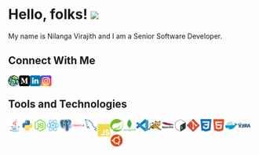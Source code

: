 
# Hello, folks! <img src="https://raw.githubusercontent.com/MartinHeinz/MartinHeinz/master/wave.gif" width="30px">

My name is Nilanga Virajith and I am a Senior Software Developer.

## Connect With Me

[<img align="left" alt="nilangav.github.io" width="22px" src="https://raw.githubusercontent.com/nilangav/nilangav/master/assets/icons/social/web.svg" color="#FFF" />][website]
[<img align="left" alt="nilangav.github.io" width="22px" src="https://raw.githubusercontent.com/nilangav/nilangav/master/assets/icons/social/medium.svg"/>][medium]
[<img align="left" alt="nilangav | LinkedIn" width="22px" src="https://raw.githubusercontent.com/nilangav/nilangav/master/assets/icons/social/linkedin.svg"/>][linkedin]
[<img align="left" alt="cl0ud_piercer | Instagram" width="22px" src="https://raw.githubusercontent.com/nilangav/nilangav/master/assets/icons/social/instagram.svg"/>][instagram]
<br>

## Tools and Technologies
<img align="left" alt="Java" width="26px" src="https://raw.githubusercontent.com/nilangav/nilangav/master/assets/icons/languages/java.svg" style="margin-bottom:5px"/>
<img align="left" alt="Python" width="26px" src="https://raw.githubusercontent.com/nilangav/nilangav/master/assets/icons/languages/python.svg" style="margin-bottom:5px"/>
<img align="left" alt="NodeJS" width="26px" src="https://raw.githubusercontent.com/nilangav/nilangav/master/assets/icons/languages/nodejs.svg" style="margin-bottom:5px"/>

<img align="left" alt="React" width="26px" src="https://raw.githubusercontent.com/nilangav/nilangav/master/assets/icons/js-libraries-frameworks/react.svg" style="margin-bottom:5px"/>
<img align="left" alt="Postgresql" width="26px" src="https://raw.githubusercontent.com/nilangav/nilangav/master/assets/icons/database/postgresql.svg" style="margin-bottom:5px"/>
<img align="left" alt="Oracle" width="26px" src="https://raw.githubusercontent.com/nilangav/nilangav/master/assets/icons/database/oracle.svg" style="margin-bottom:5px"/>
<img align="left" alt="MySQL" width="26px" src="https://raw.githubusercontent.com/nilangav/nilangav/master/assets/icons/database/mysql.svg" style="margin-bottom:5px"/>
<img align="left" alt="js" width="26px" src="https://raw.githubusercontent.com/nilangav/nilangav/master/assets/icons/web-languages/js.svg" style="margin-top:10px" style="margin-bottom:5px"/>
<img align="left" alt="css" width="26px" src="https://raw.githubusercontent.com/nilangav/nilangav/master/assets/icons/frameworks/spring.svg" style="margin-bottom:5px"/>
<img align="left" alt="mongodb" width="26px" src="https://raw.githubusercontent.com/nilangav/nilangav/master/assets/icons/database/mongodb.svg" style="margin-bottom:5px"/>
<img align="left" alt="visual-studio" width="26px" src="https://raw.githubusercontent.com/nilangav/nilangav/master/assets/icons/code-editors/vscode.svg" style="margin-bottom:5px"/>
<img align="left" alt="tomcat" width="26px" src="https://raw.githubusercontent.com/nilangav/nilangav/master/assets/icons/server/tomcat.svg" style="margin-bottom:5px"/>
<img align="left" alt="apache" width="26px" src="https://raw.githubusercontent.com/nilangav/nilangav/master/assets/icons/server/apache.svg" style="margin-bottom:5px"/>
<img align="left" alt="Terminal" width="26px" src="https://raw.githubusercontent.com/nilangav/nilangav/master/assets/icons/languages/bash.svg" style="margin-bottom:5px"/>
<img align="left" alt="git" width="26px" src="https://raw.githubusercontent.com/nilangav/nilangav/master/assets/icons/version/git.svg" style="margin-bottom:5px"/>
<img align="left" alt="css" width="26px" src="https://raw.githubusercontent.com/nilangav/nilangav/master/assets/icons/web-languages/css3.svg" style="margin-bottom:5px"/>
<img align="left" alt="html" width="26px" src="https://raw.githubusercontent.com/nilangav/nilangav/master/assets/icons/web-languages/html5.svg" style="margin-bottom:5px"/>
<img align="left" alt="Docker" width="26px" src="https://raw.githubusercontent.com/nilangav/nilangav/master/assets/icons/services/docker.svg" style="margin-bottom:5px"/>
<img align="left" alt="Jira" width="26px" src="https://raw.githubusercontent.com/nilangav/nilangav/master/assets/icons/issue-tracking/jira.svg" style="margin-bottom:5px"/>
<img align="left" alt="Ubunutu" width="26px" src="https://raw.githubusercontent.com/nilangav/nilangav/master/assets/icons/linux/ubuntu.svg" style="margin-bottom:5px"/>

<br>
<br>

[website]: https://nilangav.github.io/
[instagram]: https://www.instagram.com/___nilanga___/?hl=en
[linkedin]: https://www.linkedin.com/in/nilangav/
[medium]: https://medium.com/@nilangav
